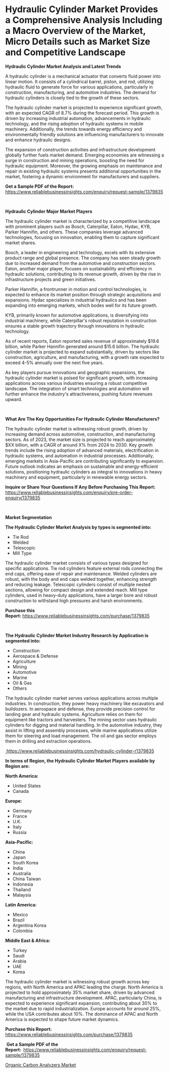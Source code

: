 <p><h1>Hydraulic Cylinder Market Provides a Comprehensive Analysis Including a Macro Overview of the Market, Micro Details such as Market Size and Competitive Landscape</h1></p><p><strong>Hydraulic Cylinder Market Analysis and Latest Trends</strong></p>
<p><p>A hydraulic cylinder is a mechanical actuator that converts fluid power into linear motion. It consists of a cylindrical barrel, piston, and rod, utilizing hydraulic fluid to generate force for various applications, particularly in construction, manufacturing, and automotive industries. The demand for hydraulic cylinders is closely tied to the growth of these sectors.</p><p>The hydraulic cylinder market is projected to experience significant growth, with an expected CAGR of 8.7% during the forecast period. This growth is driven by increasing industrial automation, advancements in hydraulic technology, and the rising adoption of hydraulic systems in mobile machinery. Additionally, the trends towards energy efficiency and environmentally friendly solutions are influencing manufacturers to innovate and enhance hydraulic designs.</p><p>The expansion of construction activities and infrastructure development globally further fuels market demand. Emerging economies are witnessing a surge in construction and mining operations, boosting the need for hydraulic equipment. Moreover, the growing emphasis on maintenance and repair in existing hydraulic systems presents additional opportunities in the market, fostering a dynamic environment for manufacturers and suppliers.</p></p>
<p><strong>Get a Sample PDF of the Report:&nbsp;</strong> <a href="https://www.reliablebusinessinsights.com/enquiry/request-sample/1379835?utm_campaign=2238&utm_medium=2&utm_source=Github&utm_content=ia&utm_term=11042025&utm_id=hydraulic-cylinder">https://www.reliablebusinessinsights.com/enquiry/request-sample/1379835</a></p>
<p>&nbsp;</p>
<p><strong>Hydraulic Cylinder Major Market Players</strong></p>
<p><p>The hydraulic cylinder market is characterized by a competitive landscape with prominent players such as Bosch, Caterpillar, Eaton, Hydac, KYB, Parker Hannifin, and others. These companies leverage advanced technologies, focusing on innovation, enabling them to capture significant market shares. </p><p>Bosch, a leader in engineering and technology, excels with its extensive product range and global presence. The company has seen steady growth due to increased demand from the automotive and construction sectors. Eaton, another major player, focuses on sustainability and efficiency in hydraulic solutions, contributing to its revenue growth, driven by the rise in infrastructure projects and green initiatives.</p><p>Parker Hannifin, a frontrunner in motion and control technologies, is expected to enhance its market position through strategic acquisitions and expansions. Hydac specializes in industrial hydraulics and has been expanding into emerging markets, which bodes well for its future growth.</p><p>KYB, primarily known for automotive applications, is diversifying into industrial machinery, while Caterpillar's robust reputation in construction ensures a stable growth trajectory through innovations in hydraulic technology.</p><p>As of recent reports, Eaton reported sales revenue of approximately $19.6 billion, while Parker Hannifin generated around $15.6 billion. The hydraulic cylinder market is projected to expand substantially, driven by sectors like construction, agriculture, and manufacturing, with a growth rate expected to exceed 4-5% annually over the next five years.</p><p>As key players pursue innovations and geographic expansions, the hydraulic cylinder market is poised for significant growth, with increasing applications across various industries ensuring a robust competitive landscape. The integration of smart technologies and automation will further enhance the industry's attractiveness, pushing future revenues upward.</p></p>
<p>&nbsp;</p>
<p><strong>What Are The Key Opportunities For Hydraulic Cylinder Manufacturers?</strong></p>
<p><p>The hydraulic cylinder market is witnessing robust growth, driven by increasing demand across automotive, construction, and manufacturing sectors. As of 2023, the market size is projected to reach approximately $XX billion, with a CAGR of around X% from 2024 to 2030. Key growth trends include the rising adoption of advanced materials, electrification in hydraulic systems, and automation in industrial processes. Additionally, emerging markets in Asia-Pacific are contributing significantly to expansion. Future outlook indicates an emphasis on sustainable and energy-efficient solutions, positioning hydraulic cylinders as integral to innovations in heavy machinery and equipment, particularly in renewable energy sectors.</p></p>
<p><strong>Inquire or Share Your Questions If Any Before Purchasing This Report:</strong> <a href="https://www.reliablebusinessinsights.com/enquiry/pre-order-enquiry/1379835?utm_campaign=2238&utm_medium=2&utm_source=Github&utm_content=ia&utm_term=11042025&utm_id=hydraulic-cylinder">https://www.reliablebusinessinsights.com/enquiry/pre-order-enquiry/1379835</a></p>
<p>&nbsp;</p>
<p><strong>Market Segmentation</strong></p>
<p><strong>The Hydraulic Cylinder Market Analysis by types is segmented into:</strong></p>
<p><ul><li>Tie Rod</li><li>Welded</li><li>Telescopic</li><li>Mill Type</li></ul></p>
<p><p>The hydraulic cylinder market consists of various types designed for specific applications. Tie rod cylinders feature external rods connecting the end caps, offering ease of repair and maintenance. Welded cylinders are robust, with the body and end caps welded together, enhancing strength and reducing leakage. Telescopic cylinders consist of multiple nested sections, allowing for compact design and extended reach. Mill type cylinders, used in heavy-duty applications, have a larger bore and robust construction to withstand high pressures and harsh environments.</p></p>
<p><strong>Purchase this Report:&nbsp;</strong><a href="https://www.reliablebusinessinsights.com/purchase/1379835?utm_campaign=2238&utm_medium=2&utm_source=Github&utm_content=ia&utm_term=11042025&utm_id=hydraulic-cylinder">https://www.reliablebusinessinsights.com/purchase/1379835</a></p>
<p>&nbsp;</p>
<p><strong>The Hydraulic Cylinder Market Industry Research by Application is segmented into:</strong></p>
<p><ul><li>Construction</li><li>Aerospace & Defense</li><li>Agriculture</li><li>Mining</li><li>Automotive</li><li>Marine</li><li>Oil & Gas</li><li>Others</li></ul></p>
<p><p>The hydraulic cylinder market serves various applications across multiple industries. In construction, they power heavy machinery like excavators and bulldozers. In aerospace and defense, they provide precision control for landing gear and hydraulic systems. Agriculture relies on them for equipment like tractors and harvesters. The mining sector uses hydraulic cylinders for digging and material handling. In the automotive industry, they assist in lifting and assembly processes, while marine applications utilize them for steering and load management. The oil and gas sector employs them in drilling and extraction operations.</p></p>
<p><a href="https://www.reliablebusinessinsights.com/hydraulic-cylinder-r1379835?utm_campaign=2238&utm_medium=2&utm_source=Github&utm_content=ia&utm_term=11042025&utm_id=hydraulic-cylinder">&nbsp;https://www.reliablebusinessinsights.com/hydraulic-cylinder-r1379835</a></p>
<p><strong>In terms of Region, the Hydraulic Cylinder Market Players available by Region are:</strong></p>
<p>
    <p> <strong> North America: </strong>
        <ul>
            <li>United States</li>
            <li>Canada</li>
        </ul>
        </p> 
    <p> <strong> Europe: </strong>
        <ul>
            <li>Germany</li>
            <li>France</li>
            <li>U.K.</li>
            <li>Italy</li>
            <li>Russia</li>
        </ul>
        </p> 
    <p> <strong> Asia-Pacific: </strong>
        <ul>
            <li>China</li>
            <li>Japan</li>
            <li>South Korea</li>
            <li>India</li>
            <li>Australia</li>
            <li>China Taiwan</li>
            <li>Indonesia</li>
            <li>Thailand</li>
            <li>Malaysia</li>
        </ul>
        </p> 
    <p> <strong> Latin America: </strong>
        <ul>
            <li>Mexico</li>
            <li>Brazil</li>
            <li>Argentina Korea</li>
            <li>Colombia</li>
        </ul>
        </p> 
    <p> <strong> Middle East & Africa: </strong>
        <ul>
            <li>Turkey</li>
            <li>Saudi</li>
            <li>Arabia</li>
            <li>UAE</li>
            <li>Korea</li>
        </ul>
    </p>
    </p>
<p><p>The hydraulic cylinder market is witnessing robust growth across key regions, with North America and APAC leading the charge. North America is projected to hold approximately 35% market share, driven by advanced manufacturing and infrastructure development. APAC, particularly China, is expected to experience significant expansion, contributing about 30% to the market due to rapid industrialization. Europe accounts for around 25%, while the USA contributes about 10%. The dominance of APAC and North America is expected to shape future market dynamics.</p></p>
<p><strong>Purchase this Report: </strong><a href="https://www.reliablebusinessinsights.com/purchase/1379835?utm_campaign=2238&utm_medium=2&utm_source=Github&utm_content=ia&utm_term=11042025&utm_id=hydraulic-cylinder">https://www.reliablebusinessinsights.com/purchase/1379835</a></p>
<p>&nbsp;<strong>Get a Sample PDF of the Report:&nbsp;&nbsp;</strong><a href="https://www.reliablebusinessinsights.com/enquiry/request-sample/1379835?utm_campaign=2238&utm_medium=2&utm_source=Github&utm_content=ia&utm_term=11042025&utm_id=hydraulic-cylinder">https://www.reliablebusinessinsights.com/enquiry/request-sample/1379835</a></p>
<p><strong></strong></p>
<p><p><a href="https://github.com/variothonia/Market-Research-Report-List-1/blob/main/organic-carbon-analyzers-market.md?utm_campaign=2238&utm_medium=2&utm_source=Github&utm_content=ia&utm_term=11042025&utm_id=hydraulic-cylinder">Organic Carbon Analyzers Market</a></p></p>